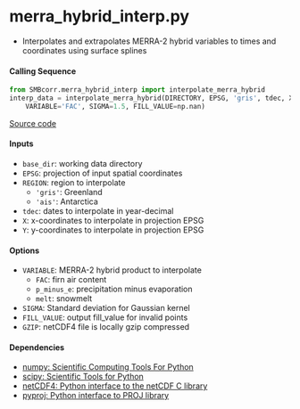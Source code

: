 merra_hybrid_interp.py
======================

- Interpolates and extrapolates MERRA-2 hybrid variables to times and coordinates using surface splines

#### Calling Sequence
```python
from SMBcorr.merra_hybrid_interp import interpolate_merra_hybrid
interp_data = interpolate_merra_hybrid(DIRECTORY, EPSG, 'gris', tdec, X, Y,
    VARIABLE='FAC', SIGMA=1.5, FILL_VALUE=np.nan)
```
[Source code](https://github.com/tsutterley/SMBcorr/blob/master/SMBcorr/merra_hybrid_interp.py)

#### Inputs
- `base_dir`: working data directory
- `EPSG`: projection of input spatial coordinates
- `REGION`: region to interpolate
    * `'gris'`: Greenland
    * `'ais'`: Antarctica
- `tdec`: dates to interpolate in year-decimal
- `X`: x-coordinates to interpolate in projection EPSG
- `Y`: y-coordinates to interpolate in projection EPSG

#### Options
- `VARIABLE`: MERRA-2 hybrid product to interpolate
    * `FAC`: firn air content
    * `p_minus_e`: precipitation minus evaporation
    * `melt`: snowmelt
- `SIGMA`: Standard deviation for Gaussian kernel
- `FILL_VALUE`: output fill_value for invalid points
- `GZIP`: netCDF4 file is locally gzip compressed

#### Dependencies
- [numpy: Scientific Computing Tools For Python](https://numpy.org)
- [scipy: Scientific Tools for Python](https://docs.scipy.org/doc//)
- [netCDF4: Python interface to the netCDF C library](https://unidata.github.io/netcdf4-python/netCDF4/index.html)
- [pyproj: Python interface to PROJ library](https://pypi.org/project/pyproj/)
